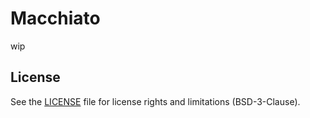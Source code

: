 # Macchiato
wip

## License
See the [LICENSE](LICENSE) file for license rights and limitations (BSD-3-Clause).
